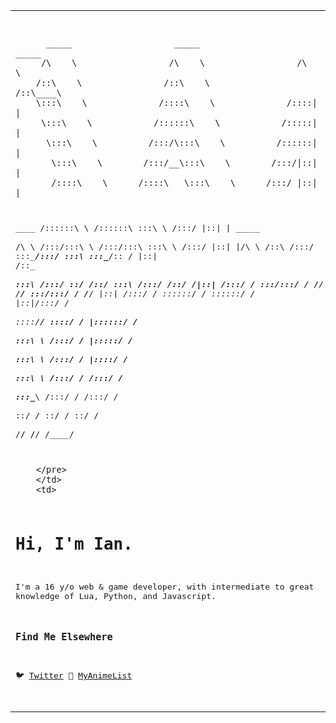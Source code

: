 <table>
    <tr>
      <td>
        <pre>
                 

          _____                    _____                    _____          
         /\    \                  /\    \                  /\    \         
        /::\    \                /::\    \                /::\____\        
        \:::\    \              /::::\    \              /::::|   |        
         \:::\    \            /::::::\    \            /:::::|   |        
          \:::\    \          /:::/\:::\    \          /::::::|   |        
           \:::\    \        /:::/__\:::\    \        /:::/|::|   |        
           /::::\    \      /::::\   \:::\    \      /:::/ |::|   |        
  ____    /::::::\    \    /::::::\   \:::\    \    /:::/  |::|   | _____  
 /\   \  /:::/\:::\    \  /:::/\:::\   \:::\    \  /:::/   |::|   |/\    \ 
/::\   \/:::/  \:::\____\/:::/  \:::\   \:::\____\/:: /    |::|   /::\____\
\:::\  /:::/    \::/    /\::/    \:::\  /:::/    /\::/    /|::|  /:::/    /
 \:::\/:::/    / \/____/  \/____/ \:::\/:::/    /  \/____/ |::| /:::/    / 
  \::::::/    /                    \::::::/    /           |::|/:::/    /  
   \::::/____/                      \::::/    /            |::::::/    /   
    \:::\    \                      /:::/    /             |:::::/    /    
     \:::\    \                    /:::/    /              |::::/    /     
      \:::\    \                  /:::/    /               /:::/    /      
       \:::\____\                /:::/    /               /:::/    /       
        \::/    /                \::/    /                \::/    /        
         \/____/                  \/____/                  \/____/         
                                                                           


        </pre>
        </td>
        <td>

# Hi, I'm Ian.

I'm a 16 y/o web & game developer, with intermediate to great knowledge of Lua, Python, and Javascript.

### Find Me Elsewhere

🐦 [Twitter](https://twitter.com/1tequre)
🎨 [MyAnimeList](https://myanimelist.net/profile/1teq)

</td>
</tr>
</table>
